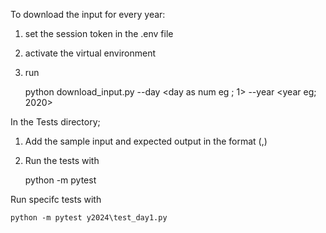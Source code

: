 To download the input for every year:
1. set the session token in the .env file 
2. activate the virtual environment
3. run


    python download_input.py --day <day as num eg ; 1> --year <year eg; 2020>

In the Tests directory;
1. Add the sample input and expected output in the format (<sample input>,<expected output>)
2. Run the tests with


    python -m pytest

Run specifc tests with 

    python -m pytest y2024\test_day1.py